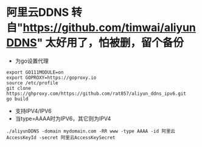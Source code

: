 # 阿里云DDNS 转自"https://github.com/timwai/aliyunDDNS" 太好用了，怕被删，留个备份
* 为go设置代理
```shell
export GO111MODULE=on
export GOPROXY=https://goproxy.io
source /etc/profile
git clone https://ghproxy.com/https://github.com/rat857/aliyun_ddns_ipv6.git
go build
```

* 支持IPV4/IPV6
* 当type=AAAA时为IPV6，其它则为IPV4

```shell
./aliyunDDNS -domain mydomain.com -RR www -type AAAA -id 阿里云AccessKeyId -secret 阿里云AccessKeySecret
```
